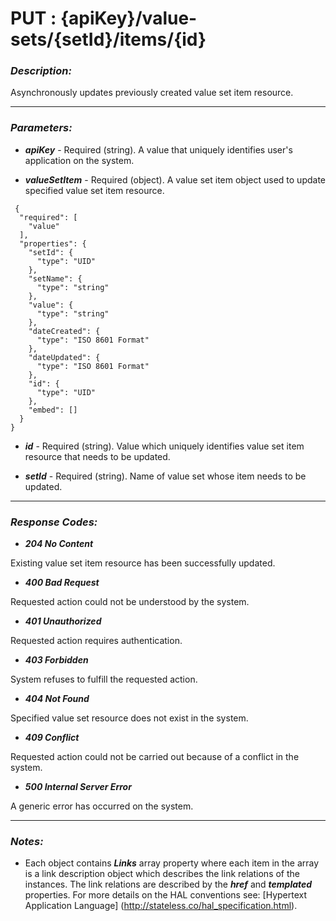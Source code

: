
# PUT : {apiKey}/value-sets/{setId}/items/{id} 

### *Description:* 
Asynchronously updates previously created value set item resource. 



* * *
### *Parameters:*


- ***apiKey*** - Required (string). A value that uniquely identifies user&#39;s application on the system. 


- ***valueSetItem*** - Required (object). A value set item object used to update specified value set item resource. 

```
 {
  "required": [
    "value"
  ],
  "properties": {
    "setId": {
      "type": "UID"
    },
    "setName": {
      "type": "string"
    },
    "value": {
      "type": "string"
    },
    "dateCreated": {
      "type": "ISO 8601 Format"
    },
    "dateUpdated": {
      "type": "ISO 8601 Format"
    },
    "id": {
      "type": "UID"
    },
    "embed": []
  }
} 

```

- ***id*** - Required (string). Value which uniquely identifies value set item resource that needs to be updated. 


- ***setId*** - Required (string). Name of value set whose item needs to be updated. 


* * *
### *Response Codes:*


- ***204  No Content*** 

 Existing value set item resource has been successfully updated. 


- ***400  Bad Request*** 

 Requested action could not be understood by the system. 


- ***401  Unauthorized*** 

 Requested action requires authentication. 


- ***403  Forbidden*** 

 System refuses to fulfill the requested action. 


- ***404  Not Found*** 

 Specified value set resource does not exist in the system. 


- ***409  Conflict*** 

 Requested action could not be carried out because of a conflict in the system. 


- ***500  Internal Server Error*** 

 A generic error has occurred on the system. 



* * *
### *Notes:* 
- Each object contains ***Links*** array property where each item in the array is a link description object which describes the link relations of the instances. The link relations are described by the ***href*** and ***templated*** properties. For more details on the HAL conventions see: [Hypertext Application Language] (http://stateless.co/hal_specification.html).

